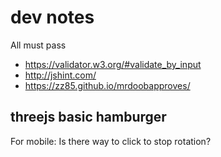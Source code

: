 
# dev notes

All must pass
* https://validator.w3.org/#validate_by_input
* http://jshint.com/
* https://zz85.github.io/mrdoobapproves/


## threejs basic hamburger

For mobile: Is there way to click to stop rotation?

